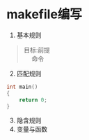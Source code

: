 makefile编写
===
1. 基本规则<br>
> 目标:前提<br>
> &emsp; 命令<br>
>
2. 匹配规则
```c 
int main()
{
	return 0;
}
```
3. 隐含规则
4. 变量与函数
